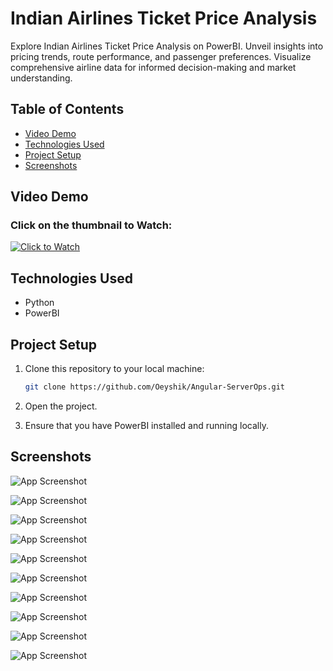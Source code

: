 # Indian Airlines Ticket Price Analysis
Explore Indian Airlines Ticket Price Analysis on PowerBI. Unveil insights into pricing trends, route performance, and passenger preferences. Visualize comprehensive airline data for informed decision-making and market understanding.

## Table of Contents
- [Video Demo](#video-demo)
- [Technologies Used](#technologies-used)
- [Project Setup](#project-setup)
- [Screenshots](#screenshots)

## Video Demo

### Click on the thumbnail to Watch:

[![Click to Watch](https://drive.google.com/file/d/1T1JDkITZZBdhmOLdG5Tf9OCksxKVJ5Jq/view?usp=sharing)](https://drive.google.com/file/d/1sMwqlqcpH-LD5XWSzrycvQEVxlwxm2Lr/view?usp=sharing)

## Technologies Used
- Python
- PowerBI

## Project Setup
1. Clone this repository to your local machine:

   ```bash
   git clone https://github.com/Oeyshik/Angular-ServerOps.git

2. Open the project.

3. Ensure that you have PowerBI installed and running locally.


## Screenshots
![App Screenshot](https://drive.google.com/uc?id=1tACMNKpOlIZlW8M4orUlLc8YINo6IOiF)

![App Screenshot](https://drive.google.com/uc?id=1X2xfDeI_OFWi127OvZiDyzdihHj8EE84)

![App Screenshot](https://drive.google.com/uc?id=1kVg1qCSbJcxOsUvlOUhMVLuQMhaJxwem)

![App Screenshot](https://drive.google.com/uc?id=1KdR6dpSloVR_4ZRBQ4i7PXunJOjMpSc3)

![App Screenshot](https://drive.google.com/uc?id=1kbnhAKi8sorqxEgxWRgyZGJ6QFraW6Fd)

![App Screenshot](https://drive.google.com/uc?id=1EocOU8TEBNsVtSGkVPpGTODbC4d8pYLP)

![App Screenshot](https://drive.google.com/uc?id=160hpzyVe7TCqodtwV4AqHQri3jMeZIDC)

![App Screenshot](https://drive.google.com/uc?id=1NfNMWEmKl1ulZErNzyFzjpvrGdAMEQFe)

![App Screenshot](https://drive.google.com/uc?id=1YRgDsaexTRS_0XzL_ctg--B1D9gGwEdA)

![App Screenshot](https://drive.google.com/uc?id=12VYFzoiOCCqhhSN7X9QVmMfWYxhnZKKp)

